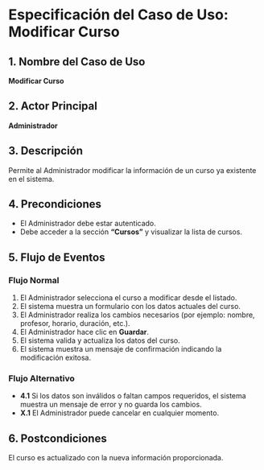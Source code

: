 # Especificación del Caso de Uso: Modificar Curso

## 1. Nombre del Caso de Uso
**Modificar Curso**

## 2. Actor Principal
**Administrador**

## 3. Descripción
Permite al Administrador modificar la información de un curso ya existente en el sistema.

## 4. Precondiciones
- El Administrador debe estar autenticado.
- Debe acceder a la sección **“Cursos”** y visualizar la lista de cursos.

## 5. Flujo de Eventos

### Flujo Normal

1. El Administrador selecciona el curso a modificar desde el listado.
2. El sistema muestra un formulario con los datos actuales del curso.
3. El Administrador realiza los cambios necesarios (por ejemplo: nombre, profesor, horario, duración, etc.).
4. El Administrador hace clic en **Guardar**.
5. El sistema valida y actualiza los datos del curso.
6. El sistema muestra un mensaje de confirmación indicando la modificación exitosa.

### Flujo Alternativo
- **4.1** Si los datos son inválidos o faltan campos requeridos, el sistema muestra un mensaje de error y no guarda los cambios.
- **X.1** El Administrador puede cancelar en cualquier momento.

## 6. Postcondiciones
El curso es actualizado con la nueva información proporcionada.
